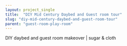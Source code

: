```yaml
---
layout: project_single
title:  "DIY Mid Century Daybed and Guest room tour"
slug: "diy-mid-century-daybed-and-guest-room-tour"
parent: "guest-room-play-room"
---
```

DIY daybed and guest room makeover | sugar & cloth
